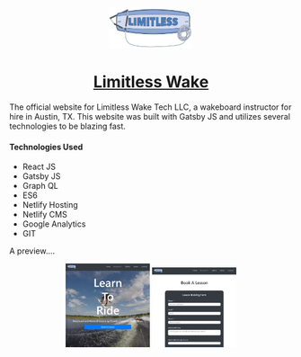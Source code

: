 <p align="center">
  <a href="https://limitlesswake.com">
    <img alt="Gatsby" src="./src/images/limitless-logo.png" width="150" />
  </a>
</p>
<h1 align="center">
  <a href="https://limitlesswake.com">Limitless Wake</a>
</h1>

The official website for Limitless Wake Tech LLC, a wakeboard instructor for hire in Austin, TX. This website was built with Gatsby JS and utilizes several technologies to be blazing fast.

#### Technologies Used
* React JS
* Gatsby JS
* Graph QL
* ES6
* Netlify Hosting
* Netlify CMS
* Google Analytics
* GIT

A preview....

<p align="center">
    <img alt="Gatsby" src="./src/images/limitless-home.JPG" width="150" />
     <img alt="Gatsby" src="./src/images/limitless-form.JPG" width="150" />
</p> 
